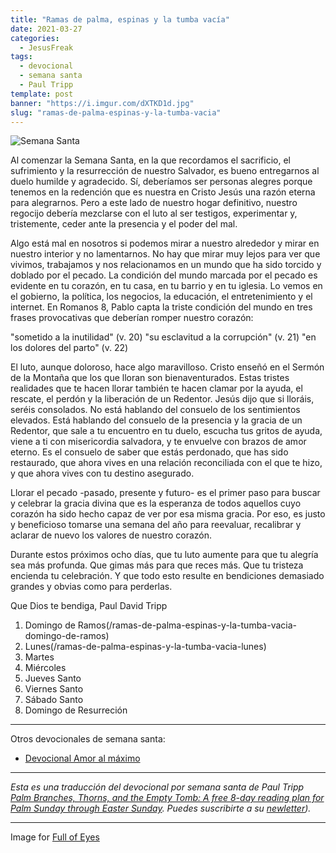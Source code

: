 ```yaml
---
title: "Ramas de palma, espinas y la tumba vacía"
date: 2021-03-27
categories:
  - JesusFreak
tags:
  - devocional
  - semana santa
  - Paul Tripp
template: post
banner: "https://i.imgur.com/dXTKD1d.jpg"
slug: "ramas-de-palma-espinas-y-la-tumba-vacia"
---
```


![Semana Santa](https://i.imgur.com/dXTKD1d.jpg)

Al comenzar la Semana Santa, en la que recordamos el sacrificio, el sufrimiento y la resurrección de nuestro Salvador, es bueno entregarnos al duelo humilde y agradecido. Sí, deberíamos ser personas alegres porque tenemos en la redención que es nuestra en Cristo Jesús una razón eterna para alegrarnos. Pero a este lado de nuestro hogar definitivo, nuestro regocijo debería mezclarse con el luto al ser testigos, experimentar y, tristemente, ceder ante la presencia y el poder del mal.

Algo está mal en nosotros si podemos mirar a nuestro alrededor y mirar en nuestro interior y no lamentarnos. No hay que mirar muy lejos para ver que vivimos, trabajamos y nos relacionamos en un mundo que ha sido torcido y doblado por el pecado. La condición del mundo marcada por el pecado es evidente en tu corazón, en tu casa, en tu barrio y en tu iglesia. Lo vemos en el gobierno, la política, los negocios, la educación, el entretenimiento y el internet.
En Romanos 8, Pablo capta la triste condición del mundo en tres frases provocativas que deberían romper nuestro corazón:

  "sometido a la inutilidad" (v. 20)
  "su esclavitud a la corrupción" (v. 21) 
  "en los dolores del parto" (v. 22)

El luto, aunque doloroso, hace algo maravilloso. Cristo enseñó en el Sermón de la Montaña que los que lloran son bienaventurados. Estas tristes realidades que te hacen llorar también te hacen clamar por la ayuda, el rescate, el perdón y la liberación de un Redentor. Jesús dijo que si lloráis, seréis consolados. No está hablando del consuelo de los sentimientos elevados. Está hablando del consuelo de la presencia y la gracia de un Redentor, que sale a tu encuentro en tu duelo, escucha tus gritos de ayuda, viene a ti con misericordia salvadora, y te envuelve con brazos de amor eterno. Es el consuelo de saber que estás perdonado, que has sido restaurado, que ahora vives en una relación reconciliada con el que te hizo, y que ahora vives con tu destino asegurado.

Llorar el pecado -pasado, presente y futuro- es el primer paso para buscar y celebrar la gracia divina que es la esperanza de todos aquellos cuyo corazón ha sido hecho capaz de ver por esa misma gracia. Por eso, es justo y beneficioso tomarse una semana del año para reevaluar, recalibrar y aclarar de nuevo los valores de nuestro corazón.

Durante estos próximos ocho días, que tu luto aumente para que tu alegría sea más profunda. Que gimas más para que reces más. Que tu tristeza encienda tu celebración. Y que todo esto resulte en bendiciones demasiado grandes y obvias como para perderlas.

Que Dios te bendiga,
Paul David Tripp

1. Domingo de Ramos(/ramas-de-palma-espinas-y-la-tumba-vacia-domingo-de-ramos)
2. Lunes(/ramas-de-palma-espinas-y-la-tumba-vacia-lunes)
3. Martes
4. Miércoles
5. Jueves Santo
6. Viernes Santo
7. Sábado Santo
8. Domingo de Resurreción

---

Otros devocionales de semana santa:

- [Devocional Amor al máximo](/amor-al-maximo/)

---

*Esta es una traducción del devocional por semana santa de Paul Tripp [Palm Branches, Thorns, and the Empty Tomb: A free 8-day reading plan for Palm Sunday
through Easter Sunday](https://cdn.shopify.com/s/files/1/1695/6503/files/Journey_to_the_Cross_Download.pdf?v=1615329390). Puedes suscribirte a su [newletter](https://www.paultripp.com)).*

---

Image for [Full of Eyes](https://www.facebook.com/fullofeyes/photos/a.440209082783915/1944546989016776/)